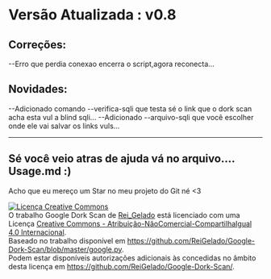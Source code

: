 <h1>Versão Atualizada : v0.8</h1>
<h2>Correções:<br></h2>
--Erro que perdia conexao encerra o script,agora reconecta...
<h2>Novidades:<br></h2>
--Adicionado comando --verifica-sqli que testa sé o link que o dork scan acha esta vul a blind sqli...
--Adicionado --arquivo-sqli que você escolher onde ele vai salvar os links vuls...

------------------------------
Sé você veio atras de ajuda vá no arquivo....
Usage.md :)
------------------------------
Acho que eu mereço um Star no meu projeto do Git né <3 

<a rel="license" href="http://creativecommons.org/licenses/by-nc-sa/4.0/"><img alt="Licença Creative Commons" style="border-width:0" src="https://i.creativecommons.org/l/by-nc-sa/4.0/88x31.png" /></a><br />O trabalho <span xmlns:dct="http://purl.org/dc/terms/" href="http://purl.org/dc/dcmitype/Text" property="dct:title" rel="dct:type">Google Dork Scan</span> de <a xmlns:cc="http://creativecommons.org/ns#" href="http://caveiratech.com/forum/profile/reigelado/" property="cc:attributionName" rel="cc:attributionURL">Rei_Gelado</a> está licenciado com uma Licença <a rel="license" href="http://creativecommons.org/licenses/by-nc-sa/4.0/">Creative Commons - Atribuição-NãoComercial-CompartilhaIgual 4.0 Internacional</a>.<br />Baseado no trabalho disponível em <a xmlns:dct="http://purl.org/dc/terms/" href="https://github.com/ReiGelado/Google-Dork-Scan/blob/master/google.py" rel="dct:source">https://github.com/ReiGelado/Google-Dork-Scan/blob/master/google.py</a>.<br />Podem estar disponíveis autorizações adicionais às concedidas no âmbito desta licença em <a xmlns:cc="http://creativecommons.org/ns#" href="https://github.com/ReiGelado/Google-Dork-Scan/" rel="cc:morePermissions">https://github.com/ReiGelado/Google-Dork-Scan/</a>.
